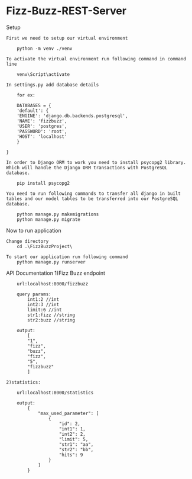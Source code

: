 # Fizz-Buzz-REST-Server

Setup

    First we need to setup our virtual environment

        python -m venv ./venv

    To activate the virtual environment run following command in command line

        venv\Script\activate

    In settings.py add database details

        for ex:

        DATABASES = {
        'default': {
        'ENGINE': 'django.db.backends.postgresql',
        'NAME': 'fizzbuzz',
        'USER': 'postgres',
        'PASSWORD': 'root',
        'HOST': 'localhost'
        }

    }

    In order to Django ORM to work you need to install psycopg2 library. Which will handle the Django ORM transactions with PostgreSQL database.

        pip install psycopg2

    You need to run following commands to transfer all django in built tables and our model tables to be transferred into our PostgreSQL database.

        python manage.py makemigrations
        python manage.py migrate

Now to run application

    Change directory
        cd .\FizzBuzzProject\

    To start our application run following command
        python manage.py runserver

API Documentation
1)Fizz Buzz endpoint

        url:localhost:8000/fizzbuzz

        query params:
            int1:2 //int
            int2:3 //int
            limit:6 //int
            str1:fizz //string
            str2:buzz //string

        output:
            [
            "1",
            "fizz",
            "buzz",
            "fizz",
            "5",
            "fizzbuzz"
            ]

    2)statistics:

        url:localhost:8000/statistics

        output:
            {
                "max_used_parameter": [
                    {
                        "id": 2,
                        "int1": 1,
                        "int2": 2,
                        "limit": 5,
                        "str1": "aa",
                        "str2": "bb",
                        "hits": 9
                    }
                ]
            }
